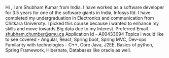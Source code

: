 Hi , I am Shubham Kumar from India. I have worked as a software developer for 3.5 years for one of the software giants in India, Infosys ltd. I have completed my undergraduation in Electronics and communication from Chitkara University. I picked this course because i wanted to enhance my skills and move towards Big data due to my Interest. 
Preferred Email - shubham.chumber@smu.ca
Application Id - A00433094
Topics i would like to see covered - Angular, React, Spring boot, Spring MVC, Dev-ops
Familarity with technologies - C++, Core Java, J2EE, Basics of python, Spring Framework, Hibernate, Databases like oracle as well.
